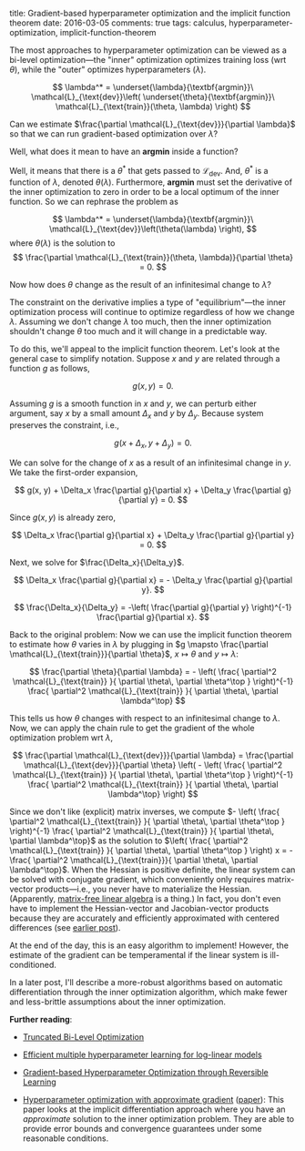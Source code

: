 title: Gradient-based hyperparameter optimization and the implicit function theorem
date: 2016-03-05
comments: true
tags: calculus, hyperparameter-optimization, implicit-function-theorem

The most approaches to hyperparameter optimization can be viewed as a bi-level
optimization&mdash;the "inner" optimization optimizes training loss (wrt $\theta$),
while the "outer" optimizes hyperparameters ($\lambda$).

$$
\lambda^* = \underset{\lambda}{\textbf{argmin}}\
\mathcal{L}_{\text{dev}}\left(
\underset{\theta}{\textbf{argmin}}\
\mathcal{L}_{\text{train}}(\theta, \lambda) \right)
$$

Can we estimate $\frac{\partial \mathcal{L}_{\text{dev}}}{\partial \lambda}$ so
that we can run gradient-based optimization over $\lambda$?

Well, what does it mean to have an $\textbf{argmin}$ inside a function?

Well, it means that there is a $\theta^*$ that gets passed to
$\mathcal{L}_{\text{dev}}$. And, $\theta^*$ is a function of $\lambda$, denoted
$\theta(\lambda)$. Furthermore, $\textbf{argmin}$ must set the derivative of the
inner optimization to zero in order to be a local optimum of the inner
function. So we can rephrase the problem as

$$
\lambda^* = \underset{\lambda}{\textbf{argmin}}\
\mathcal{L}_{\text{dev}}\left(\theta(\lambda) \right),
$$
where $\theta(\lambda)$ is the solution to
$$
\frac{\partial \mathcal{L}_{\text{train}}(\theta, \lambda)}{\partial \theta} = 0.
$$

Now how does $\theta$ change as the result of an infinitesimal change to
$\lambda$?

The constraint on the derivative implies a type of "equilibrium"&mdash;the inner
optimization process will continue to optimize regardless of how we change
$\lambda$. Assuming we don't change $\lambda$ too much, then the inner
optimization shouldn't change $\theta$ too much and it will change in a
predictable way.

To do this, we'll appeal to the implicit function theorem. Let's look at the
general case to simplify notation. Suppose $x$ and $y$ are related through a
function $g$ as follows,

$$g(x,y) = 0.$$

Assuming $g$ is a smooth function in $x$ and $y$, we can perturb either
argument, say $x$ by a small amount $\Delta_x$ and $y$ by $\Delta_y$. Because
system preserves the constraint, i.e.,

$$
g(x + \Delta_x, y + \Delta_y) = 0.
$$

We can solve for the change of $x$ as a result of an infinitesimal change in
$y$. We take the first-order expansion,

$$
g(x, y) + \Delta_x \frac{\partial g}{\partial x} + \Delta_y \frac{\partial g}{\partial y} = 0.
$$

Since $g(x,y)$ is already zero,

$$
\Delta_x \frac{\partial g}{\partial x} + \Delta_y \frac{\partial g}{\partial y} = 0.
$$

Next, we solve for $\frac{\Delta_x}{\Delta_y}$.

$$
\Delta_x \frac{\partial g}{\partial x} = - \Delta_y \frac{\partial g}{\partial y}.
$$


$$
\frac{\Delta_x}{\Delta_y}  = -\left( \frac{\partial g}{\partial y} \right)^{-1} \frac{\partial g}{\partial x}.
$$

Back to the original problem: Now we can use the implicit function theorem to
estimate how $\theta$ varies in $\lambda$ by plugging in $g \mapsto
\frac{\partial \mathcal{L}_{\text{train}}}{\partial \theta}$, $x \mapsto \theta$
and $y \mapsto \lambda$:

$$
\frac{\partial \theta}{\partial \lambda} = - \left( \frac{ \partial^2 \mathcal{L}_{\text{train}} }{ \partial \theta\, \partial \theta^\top } \right)^{-1} \frac{ \partial^2 \mathcal{L}_{\text{train}} }{ \partial \theta\, \partial \lambda^\top}
$$

This tells us how $\theta$ changes with respect to an infinitesimal change to
$\lambda$. Now, we can apply the chain rule to get the gradient of the whole
optimization problem wrt $\lambda$,

$$
\frac{\partial \mathcal{L}_{\text{dev}}}{\partial \lambda}
= \frac{\partial \mathcal{L}_{\text{dev}}}{\partial \theta} \left( - \left( \frac{ \partial^2 \mathcal{L}_{\text{train}} }{ \partial \theta\, \partial \theta^\top } \right)^{-1} \frac{ \partial^2 \mathcal{L}_{\text{train}} }{ \partial \theta\, \partial \lambda^\top} \right)
$$

Since we don't like (explicit) matrix inverses, we compute $- \left( \frac{
\partial^2 \mathcal{L}_{\text{train}} }{ \partial \theta\, \partial \theta^\top
} \right)^{-1} \frac{ \partial^2 \mathcal{L}_{\text{train}} }{ \partial \theta\,
\partial \lambda^\top}$ as the solution to $\left( \frac{ \partial^2
\mathcal{L}_{\text{train}} }{ \partial \theta\, \partial \theta^\top } \right) x
= -\frac{ \partial^2 \mathcal{L}_{\text{train}}}{ \partial \theta\, \partial
\lambda^\top}$. When the Hessian is positive definite, the linear system can be
solved with conjugate gradient, which conveniently only requires matrix-vector
products&mdash;i.e., you never have to materialize the Hessian. (Apparently,
[matrix-free linear algebra](https://en.wikipedia.org/wiki/Matrix-free_methods)
is a thing.) In fact, you don't even have to implement the Hessian-vector and
Jacobian-vector products because they are accurately and efficiently
approximated with centered differences (see
[earlier post](/blog/post/2014/02/10/gradient-vector-product/)).

At the end of the day, this is an easy algorithm to implement! However, the
estimate of the gradient can be temperamental if the linear system is
ill-conditioned.

In a later post, I'll describe a more-robust algorithms based on automatic
differentiation through the inner optimization algorithm, which make fewer and
less-brittle assumptions about the inner optimization.

**Further reading**:

 - [Truncated Bi-Level Optimization](https://justindomke.wordpress.com/2014/02/03/truncated-bi-level-optimization/)

 - [Efficient multiple hyperparameter learning for log-linear models](http://ai.stanford.edu/~chuongdo/papers/learn_reg.pdf)

 - [Gradient-based Hyperparameter Optimization through Reversible Learning](http://arxiv.org/abs/1502.03492)

 - [Hyperparameter optimization with approximate gradient](http://fa.bianp.net/blog/2016/hyperparameter-optimization-with-approximate-gradient/)
   ([paper](https://arxiv.org/pdf/1602.02355.pdf)): This paper looks at the implicit
   differentiation approach where you have an *approximate*
   solution to the inner optimization problem. They are able to provide error bounds and
   convergence guarantees under some reasonable conditions.
